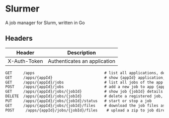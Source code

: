 # Slurmer
A job manager for Slurm, written in Go

## Headers

| Header       | Description                  |
| ------------ | ---------------------------- |
| X-Auth-Token | Authenticates an application |

```rest
GET     /apps                               # list all applications, debug infos
GET     /apps/{appId}                       # show {appId} application, debug info
GET     /apps/{appId}/jobs                  # list all jobs of the app {appId}
POST    /apps/{appId}/jobs                  # add a new job to app {appId}
GET     /apps/{appId}/jobs/{jobId}          # show job {jobId} details
DELETE  /apps/{appId}/jobs/{jobId}          # delete a registered job, unimplemented yet
PUT     /apps/{appId}/jobs/{jobId}/status   # start or stop a job
GET     /apps/{appId}/jobs/{jobId}/files    # download the job files as zip
POST     /apps/{appId}/jobs/{jobId}/files    # upload a zip to job directory
```
